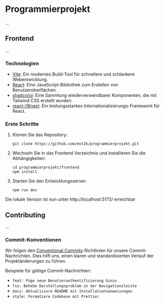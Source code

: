
# Programmierprojekt

...

## Frontend

...

### Technologien

- [Vite](https://vitejs.dev/): Ein modernes Build-Tool für schnellere und schlankere Webentwicklung.
- [React](https://reactjs.org/): Eine JavaScript-Bibliothek zum Erstellen von Benutzeroberflächen.
- [shadcn/ui](https://ui.shadcn.com/): Eine Sammlung wiederverwendbarer Komponenten, die mit Tailwind CSS erstellt wurden.
- [react-i18next](https://react.i18next.com/): Ein leistungsstarkes Internationalisierungs-Framework für React.

### Erste Schritte

1. Klonen Sie das Repository:
   ```
   git clone https://github.com/mst2k/programmierprojekt.git
   ```

2. Wechseln Sie in das Frontend Verzeichnis und installieren Sie die Abhängigkeiten:
   ```
   cd programmierprojekt/frontend
   npm install
   ```

3. Starten Sie den Entwicklungsserver:
   ```
   npm run dev
   ```

Die lokale Version ist nun unter http://localhost:5173/ erreichbar

## Contributing

...

### Commit-Konventionen

Wir folgen den [Conventional Commits](https://www.conventionalcommits.org/)-Richtlinien für unsere Commit-Nachrichten. Dies hilft uns, einen klaren und standardisierten Verlauf der Projektänderungen zu führen.

Beispiele für gültige Commit-Nachrichten:

- `feat: Füge neue Benutzerauthentifizierung hinzu`
- `fix: Behebe Darstellungsproblem in der Navigationsleiste`
- `docs: Aktualisiere README mit Installationsanweisungen`
- `style: Formatiere Codebase mit Prettier`

